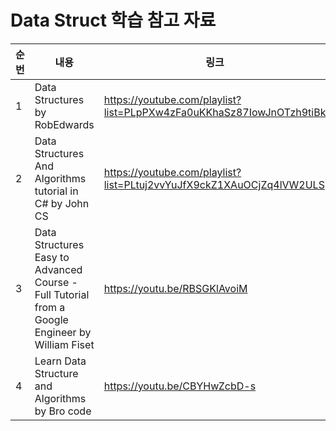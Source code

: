 # Data Struct 학습 참고 자료

| 순번 | 내용 | 링크 | 비고 |
| ---| --- | --- | --- |
| 1 | Data Structures by RobEdwards | https://youtube.com/playlist?list=PLpPXw4zFa0uKKhaSz87IowJnOTzh9tiBk | - |
| 2 | Data Structures And Algorithms tutorial in C# by John CS | https://youtube.com/playlist?list=PLtuj2vvYuJfX9ckZ1XAuOCjZq4lVW2ULS | - |
| 3 | Data Structures Easy to Advanced Course - Full Tutorial from a Google Engineer by William Fiset | https://youtu.be/RBSGKlAvoiM | - |
| 4 | Learn Data Structure and Algorithms by Bro code | https://youtu.be/CBYHwZcbD-s | - |